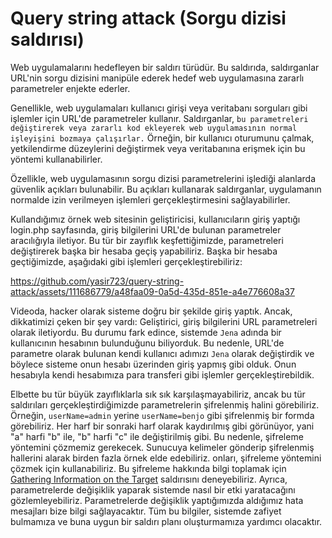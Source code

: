 #  Query string attack (Sorgu dizisi saldırısı)

Web uygulamalarını hedefleyen bir saldırı türüdür. Bu saldırıda, saldırganlar URL'nin sorgu dizisini manipüle ederek hedef web uygulamasına zararlı parametreler enjekte ederler.

Genellikle, web uygulamaları kullanıcı girişi veya veritabanı sorguları gibi işlemler için URL'de parametreler kullanır. Saldırganlar, `bu parametreleri değiştirerek veya zararlı kod ekleyerek web uygulamasının normal işleyişini bozmaya çalışırlar.` Örneğin, bir kullanıcı oturumunu çalmak, yetkilendirme düzeylerini değiştirmek veya veritabanına erişmek için bu yöntemi kullanabilirler.

Özellikle, web uygulamasının sorgu dizisi parametrelerini işlediği alanlarda güvenlik açıkları bulunabilir. Bu açıkları kullanarak saldırganlar, uygulamanın normalde izin verilmeyen işlemleri gerçekleştirmesini sağlayabilirler.

Kullandığımız örnek web sitesinin geliştiricisi, kullanıcıların giriş yaptığı login.php sayfasında, giriş bilgilerini URL'de bulunan parametreler aracılığıyla iletiyor. Bu tür bir zayıflık keşfettiğimizde, parametreleri değiştirerek başka bir hesaba geçiş yapabiliriz. Başka bir hesaba geçtiğimizde, aşağıdaki gibi işlemleri gerçekleştirebiliriz:


https://github.com/yasir723/query-string-attack/assets/111686779/a48faa09-0a5d-435d-851e-a4e776608a37

Videoda, hacker olarak sisteme doğru bir şekilde giriş yaptık. Ancak, dikkatimizi çeken bir şey vardı: Geliştirici, giriş bilgilerini URL parametreleri olarak iletiyordu. Bu durumu fark edince, sistemde `Jena` adında bir kullanıcının hesabının bulunduğunu biliyorduk. Bu nedenle, URL'de parametre olarak bulunan kendi kullanıcı adımızı `Jena` olarak değiştirdik ve böylece sisteme onun hesabı üzerinden giriş yapmış gibi olduk. Onun hesabıyla kendi hesabımıza para transferi gibi işlemler gerçekleştirebildik.


Elbette bu tür büyük zayıflıklarla sık sık karşılaşmayabiliriz, ancak bu tür saldırıları gerçekleştirdiğimizde parametrelerin şifrelenmiş halini görebiliriz. Örneğin, `userName=admin` yerine `userName=benjo` gibi şifrelenmiş bir formda görebiliriz. Her harf bir sonraki harf olarak kaydırılmış gibi görünüyor, yani "a" harfi "b" ile, "b" harfi "c" ile değiştirilmiş gibi. Bu nedenle, şifreleme yöntemini çözmemiz gerekecek. Sunucuya kelimeler gönderip şifrelenmiş hallerini alarak birden fazla örnek elde edebiliriz. onları, şifreleme yöntemini çözmek için kullanabiliriz. Bu şifreleme hakkında bilgi toplamak için [Gathering Information on the Target](https://github.com/yasir723/gathering-Information-on-the-target) saldırısını deneyebiliriz. Ayrıca, parametrelerde değişiklik yaparak sistemde nasıl bir etki yaratacağını gözlemleyebiliriz. Parametrelerde değişiklik yaptığımızda aldığımız hata mesajları bize bilgi sağlayacaktır. Tüm bu bilgiler, sistemde zafiyet bulmamıza ve buna uygun bir saldırı planı oluşturmamıza yardımcı olacaktır.

